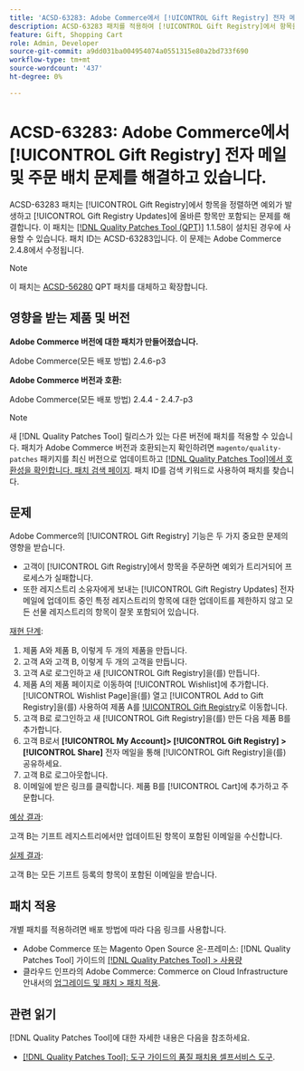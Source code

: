 ```yaml
---
title: 'ACSD-63283: Adobe Commerce에서 [!UICONTROL Gift Registry] 전자 메일 및 주문 배치 문제를 해결하고 있습니다.'
description: ACSD-63283 패치를 적용하여 [!UICONTROL Gift Registry]에서 항목을 정렬하면 예외가 발생하고 [!UICONTROL Gift Registry Updates]에 올바른 항목만 포함되는 Adobe Commerce 문제를 해결합니다.
feature: Gift, Shopping Cart
role: Admin, Developer
source-git-commit: a9dd031ba004954074a0551315e80a2bd733f690
workflow-type: tm+mt
source-wordcount: '437'
ht-degree: 0%

---
```


# ACSD-63283: Adobe Commerce에서 [!UICONTROL Gift Registry] 전자 메일 및 주문 배치 문제를 해결하고 있습니다.

ACSD-63283 패치는 [!UICONTROL Gift Registry]에서 항목을 정렬하면 예외가 발생하고 [!UICONTROL Gift Registry Updates]에 올바른 항목만 포함되는 문제를 해결합니다. 이 패치는 [[!DNL Quality Patches Tool (QPT)]](/help/tools/quality-patches-tool/quality-patches-tool-to-self-serve-quality-patches.md) 1.1.58이 설치된 경우에 사용할 수 있습니다. 패치 ID는 ACSD-63283입니다. 이 문제는 Adobe Commerce 2.4.8에서 수정됩니다.

>[!NOTE]
>이 패치는 [ACSD-56280](https://experienceleague.adobe.com/en/docs/commerce-operations/tools/quality-patches-tool/patches-available-in-qpt/v1-1-44/acsd-56280-gift-registry-purchases-are-not-completed) QPT 패치를 대체하고 확장합니다.

## 영향을 받는 제품 및 버전

**Adobe Commerce 버전에 대한 패치가 만들어졌습니다.**

Adobe Commerce(모든 배포 방법) 2.4.6-p3

**Adobe Commerce 버전과 호환:**

Adobe Commerce(모든 배포 방법) 2.4.4 - 2.4.7-p3

>[!NOTE]
>
>새 [!DNL Quality Patches Tool] 릴리스가 있는 다른 버전에 패치를 적용할 수 있습니다. 패치가 Adobe Commerce 버전과 호환되는지 확인하려면 `magento/quality-patches` 패키지를 최신 버전으로 업데이트하고 [[!DNL Quality Patches Tool]에서 호환성을 확인합니다. 패치 검색 페이지](https://experienceleague.adobe.com/tools/commerce-quality-patches/index.html). 패치 ID를 검색 키워드로 사용하여 패치를 찾습니다.

## 문제

Adobe Commerce의 [!UICONTROL Gift Registry] 기능은 두 가지 중요한 문제의 영향을 받습니다.

* 고객이 [!UICONTROL Gift Registry]에서 항목을 주문하면 예외가 트리거되어 프로세스가 실패합니다.
* 또한 레지스트리 소유자에게 보내는 [!UICONTROL Gift Registry Updates] 전자 메일에 업데이트 중인 특정 레지스트리의 항목에 대한 업데이트를 제한하지 않고 모든 선물 레지스트리의 항목이 잘못 포함되어 있습니다.

<u>재현 단계</u>:

1. 제품 A와 제품 B, 이렇게 두 개의 제품을 만듭니다.
1. 고객 A와 고객 B, 이렇게 두 개의 고객을 만듭니다.
1. 고객 A로 로그인하고 새 [!UICONTROL Gift Registry]을(를) 만듭니다.
1. 제품 A의 제품 페이지로 이동하여 [!UICONTROL Wishlist]에 추가합니다. [!UICONTROL Wishlist Page]을(를) 열고 [!UICONTROL Add to Gift Registry]을(를) 사용하여 제품 A를 [!UICONTROL Gift Registry](으)로 이동합니다.
1. 고객 B로 로그인하고 새 [!UICONTROL Gift Registry]을(를) 만든 다음 제품 B를 추가합니다.
1. 고객 B로서 **[!UICONTROL My Account]> [!UICONTROL Gift Registry] >[!UICONTROL Share]** 전자 메일을 통해 [!UICONTROL Gift Registry]을(를) 공유하세요.
1. 고객 B로 로그아웃합니다.
1. 이메일에 받은 링크를 클릭합니다. 제품 B를 [!UICONTROL Cart]에 추가하고 주문합니다.

<u>예상 결과</u>:

고객 B는 기프트 레지스트리에서만 업데이트된 항목이 포함된 이메일을 수신합니다.

<u>실제 결과</u>:

고객 B는 모든 기프트 등록의 항목이 포함된 이메일을 받습니다.

## 패치 적용

개별 패치를 적용하려면 배포 방법에 따라 다음 링크를 사용합니다.

* Adobe Commerce 또는 Magento Open Source 온-프레미스: [!DNL Quality Patches Tool] 가이드의 [[!DNL Quality Patches Tool] > 사용량](/help/tools/quality-patches-tool/usage.md)
* 클라우드 인프라의 Adobe Commerce: Commerce on Cloud Infrastructure 안내서의 [업그레이드 및 패치 > 패치 적용](https://experienceleague.adobe.com/docs/commerce-cloud-service/user-guide/develop/upgrade/apply-patches.html).


## 관련 읽기

[!DNL Quality Patches Tool]에 대한 자세한 내용은 다음을 참조하세요.

* [[!DNL Quality Patches Tool]: 도구 가이드의 품질 패치용 셀프서비스 도구](/help/tools/quality-patches-tool/quality-patches-tool-to-self-serve-quality-patches.md).
